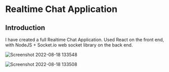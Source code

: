 # Realtime Chat Application

## Introduction

I have created a full Realtime Chat Application. Used React on the front end, with NodeJS + Socket.io web socket library on the back end.

![Screenshot 2022-08-18 133548](https://user-images.githubusercontent.com/58190465/185343914-ab42046c-6be4-477f-9c73-0fb5f53409b0.png)

![Screenshot 2022-08-18 133508](https://user-images.githubusercontent.com/58190465/185344007-2e39c08d-6bb5-4e0a-ae2b-aec4fcdb6591.png)


 

